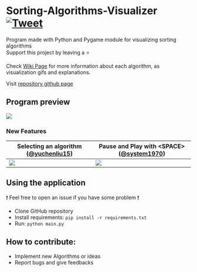 # Sorting-Algorithms-Visualizer [![Tweet](https://img.shields.io/twitter/url/http/shields.io.svg?style=social)](https://twitter.com/intent/tweet?text=Amazing%20tool%20for%20visualising%20Sorting%20Algorithms%20in%20Python&url=https://github.com/LucasPilla/Sorting-Algorithms-Visualizer&via=&hashtags=educational,developers)
Program made with Python and Pygame module for visualizing sorting algorithms
</br>
Support this project by leaving a :star:

Check [Wiki Page](../../wiki) for more information about each algorithm, as visualization gifs and explanations.

Visit [repository github page](https://lucaspilla.github.io/Sorting-Algorithms-Visualizer/)

## Program preview
![](images/preview.gif)

### New Features
|Selecting an algorithm ([@yuchenliu15](https://github.com/yuchenliu15)) |Pause and Play with \<SPACE\> ([@system1970](https://github.com/system1970)) |
|---|---|
|![](images/selectAlgo.gif)|![](images/pausePlay.gif)|

## Using the application
  :exclamation: Feel free to open an issue if you have some problem :exclamation:
- Clone GitHub repository
- Install requirements: `pip install -r requirements.txt`
- Run: `python main.py`

## How to contribute: 
- Implement new Algorithms or ideas
- Report bugs and give feedbacks
